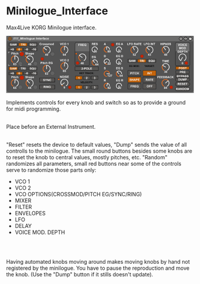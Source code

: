 # Minilogue_Interface

Max4Live KORG Minilogue interface. 
<br/>

![](https://github.com/tfari/M4L-Projects/blob/main/Minilogue_Interface/minilogue_interface.png)
<br/>

Implements controls for every knob and switch so as to provide a ground for midi programming.
<br/>
<br/>

Place before an External Instrument.

<br/>
"Reset" resets the device to default values, "Dump" sends the value of all controlls to the minilogue. The small round buttons besides some knobs are to reset the knob to central values, mostly pitches, etc.
"Random" randomizes all parameters, small red buttons near some of the controls serve to randomize those parts only: 

 
 + VCO 1 
 + VCO 2 
 + VCO OPTIONS(CROSSMOD/PITCH EG/SYNC/RING)
 + MIXER
 + FILTER
 + ENVELOPES
 + LFO
 + DELAY
 + VOICE MOD. DEPTH
<br/>
<br/>

Having automated knobs moving around makes moving knobs by hand not registered by the minilogue. You have to pause the reproduction and move the knob. (Use the "Dump" button if it stills doesn't update).

